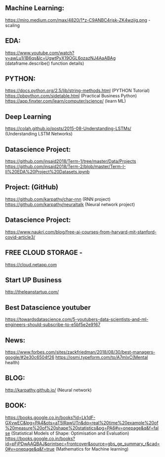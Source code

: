 
Machine Learning:
----------------
https://miro.medium.com/max/4820/1*z-C9ANBC4rjsk-ZK4wzijg.png  -scaling

EDA:
----
https://www.youtube.com/watch?v=awLu1i1B6qs&lc=UgwtPyX19OGL6ozazNJ4AaABAg (dataframe.describe() function details)

PYTHON:
--------
https://docs.python.org/2.5/lib/string-methods.html (PYTHON Tutorial)</br>
https://pbpython.com/sidetable.html (Practical Business Python)</br>
https://app.finxter.com/learn/computer/science/ (learn ML)

Deep Learning
-------------
https://colah.github.io/posts/2015-08-Understanding-LSTMs/ (Understanding LSTM Networks)


Datascience Project:
--------------------
https://github.com/insaid2018/Term-1/tree/master/Data/Projects </br>
https://github.com/insaid2018/Term-2/blob/master/Term-I-II%20EDA%20Project%20Datasets.ipynb

Project: (GitHub)
-------
https://github.com/karpathy/char-rnn (RNN project) </br>
https://github.com/karpathy/neuraltalk (Neural network project)

Datascience Project:
-------------------
https://www.naukri.com/blog/free-ai-courses-from-harvard-mit-stanford-covid-article3/


FREE CLOUD STORAGE -
------------------
https://cloud.netapp.com

Start UP Business
-----------------
http://theleanstartup.com/

Best Datascience youtuber
-------------------------
https://towardsdatascience.com/5-youtubers-data-scientists-and-ml-engineers-should-subscribe-to-e5bf5e2e9167


News:
----
https://www.forbes.com/sites/zackfriedman/2018/08/30/best-managers-google/#2e30c6504f26
https://osmi.typeform.com/to/A7mlxC(Mental health)

BLOG:
----
http://karpathy.github.io/ (Neural network)

BOOK:
-----

https://books.google.co.in/books?id=Lk1dF-GXvwEC&lpg=PA4&ots=aT5lRawUTn&dq=real%20time%20example%20of%20measure%20of%20shape%20statistics&pg=PA6#v=onepage&q&f=false (Statistical Models of Shape: Optimisation and Evaluation)
https://books.google.co.in/books?id=pFjPDwAAQBAJ&printsec=frontcover&source=gbs_ge_summary_r&cad=0#v=onepage&q&f=true (Mathematics for Machine learning)
